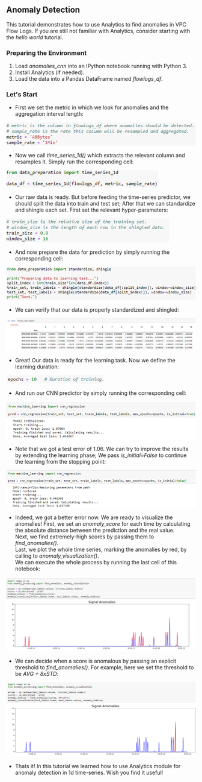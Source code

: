 ## Anomaly Detection 
This tutorial demonstrates how to use Analytics to find anomalies in VPC Flow Logs. 
If you are still not familiar with Analytics, consider starting with the *hello world* tutorial.

### Preparing the Environment
1. Load *anomalies_cnn* into an IPython notebook running with Python 3.
2. Install Analytics (if needed).
3. Load the data into a Pandas DataFrame named *flowlogs_df*.

### Let's Start
* First we set the metric in which we look for anomalies and the aggregation interval length:  

![alt text](images/metric_agg.png)  

* Now we call *time_series_1d()* which extracts the relevant column and resamples it. Simply run the corresponding cell:  

![alt text](images/time_series_1d.png)  

* Our raw data is ready. But before feeding the time-series predictor, we should split the data into train and test set; After that we can standardize and shingle each set. First set the relevant hyper-parameters:

![alt text](images/split_shingle.png)  

* And now prepare the data for prediction by simply running the corresponding cell:

![alt text](images/prepare_data.png)

* We can verify that our data is properly standardized and shingled:

![alt text](images/shingle_verify.png)  

* Great! Our data is ready for the learning task. 
Now we define the learning duration:

![alt text](images/epochs.png)  

* And run our CNN predictor by simply running the corresponding cell: 

![alt text](images/learning_1.png)  

* Note that we got a test error of 1.06. We can try to improve the results by extending the learning phase; We pass *is_initial=False* to continue the learning from the stopping point:

![alt text](images/learning_2.png)  

* Indeed, we got a better error now. We are ready to visualize the anomalies!
First, we set an *anomaly_score* for each time by calculating the absolute distance between the prediction and the real value.   
Next, we find extremely-high scores by passing them to *find_anomalies()*.   
Last, we plot the whole time series, marking the anomalies by red, by calling to *anomaly_visualization()*.  
We can execute the whole process by running the last cell of this notebook:

![alt text](images/visualization.png)

* We can decide when a score is anomalous by passing an explicit threshold to *find_anomalies()*. For example, here we set the threshold to be *AVG + 8xSTD*:

![alt text](images/visualization_2.png)

* Thats it! In this tutorial we learned how to use Analytics module for anomaly detection in 1d time-series. Wish you find it useful!
